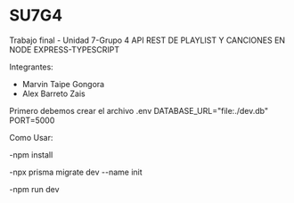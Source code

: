 # SU7G4
Trabajo final - Unidad 7-Grupo 4
API REST DE PLAYLIST Y CANCIONES 
EN NODE EXPRESS-TYPESCRIPT

Integrantes:
- Marvin Taipe Gongora
- Alex Barreto Zais


Primero debemos crear el archivo .env
DATABASE_URL="file:./dev.db"
PORT=5000


Como Usar:

-npm install

-npx prisma migrate dev --name init

-npm run dev







